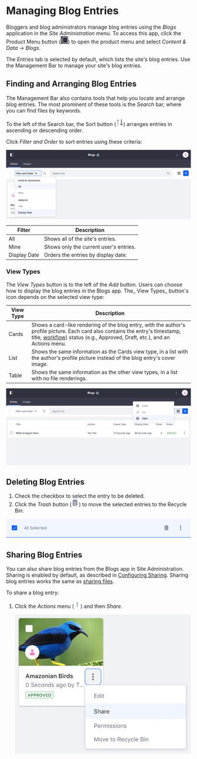 # Managing Blog Entries

Bloggers and blog administrators manage blog entries using the _Blogs_ application in the _Site Administration_ menu. To access this app, click the Product Menu button (![Menu](../../images/icon-product-menu.png)) to open the product menu and select _Content & Data_ &rarr; _Blogs_.

The _Entries_ tab is selected by default, which lists the site's blog entries. Use the Management Bar to manage your site's blog entries.

## Finding and Arranging Blog Entries

The Management Bar also contains tools that help you locate and arrange blog entries. The most prominent of these tools is the *Search* bar, where you can find files by keywords.

To the left of the Search bar, the Sort button (![Sort](../../images/icon-sort.png)) arranges entries in ascending or descending order.

Click _Filter and Order_ to sort entries using these criteria:

![Filter and Order menu](./managing-blog-entries/images/02.png)

| Filter | Description |
| --- | --- |
| All | Shows all of the site's entries.|
| Mine | Shows only the current user's entries. |
| Display Date | Orders the entries by display date. |

### View Types

The _View Types_ button is to the left of the _Add_ button. Users can choose how to display the blog entries in the Blogs app. The_ View Types_ button's icon depends on the selected view type:

| View Type | Description |
| --- | --- |
| Cards | Shows a card-like rendering of the blog entry, with the author's profile picture. Each card also contains the entry's timestamp, title, [workflow](../../process-automation/workflow/introduction-to-workflow.md)) status (e.g., Approved, Draft, etc.), and an Actions menu. |
| List | Shows the same information as the Cards view type, in a list with the author's profile picture instead of the blog entry's cover image. |
| Table | Shows the same information as the other view types, in a list with no file renderings. |

![See the different View Types in the Site Administration Blogs Menu](./managing-blog-entries/images/03.png)

## Deleting Blog Entries

1. Check the checkbox to select the entry to be deleted.
1. Click the _Trash_ button (![Trash](../../images/icon-trash.png)) to move the selected entries to the Recycle Bin.

![Select and delete a blog entry](./managing-blog-entries/images/01.png)

## Sharing Blog Entries

You can also share blog entries from the Blogs app in Site Administration. Sharing is enabled by default, as described in [Configuring Sharing](https://help.liferay.com/hc/en-us/articles/360029040731-Configuring-Sharing).
Sharing blog entries works the same as [sharing files](https://help.liferay.com/hc/en-us/articles/360029040711-Sharing-Files).

To share a blog entry:

1. Click the _Actions_ menu (![Actions](../../images/icon-actions.png)) and then _Share_.

    ![Share a blog entry via its Actions menu.](./managing-blog-entries/images/04.png)

<!-- I think there's missing content here about how sharing blog entries works. What does it really mean to share a blog entry? Also - this section is a prime candidate to move out of this article, depending on how "Sharing" is defined. -->
